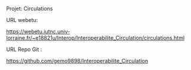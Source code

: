 Projet: Circulations


URL webetu:

 https://webetu.iutnc.univ-lorraine.fr/~e18821u/Interop/Interoperabilite_Circulation/circulations.html 

URL Repo Git : 

https://github.com/gemo9898/Interoperabilite_Circulation 
